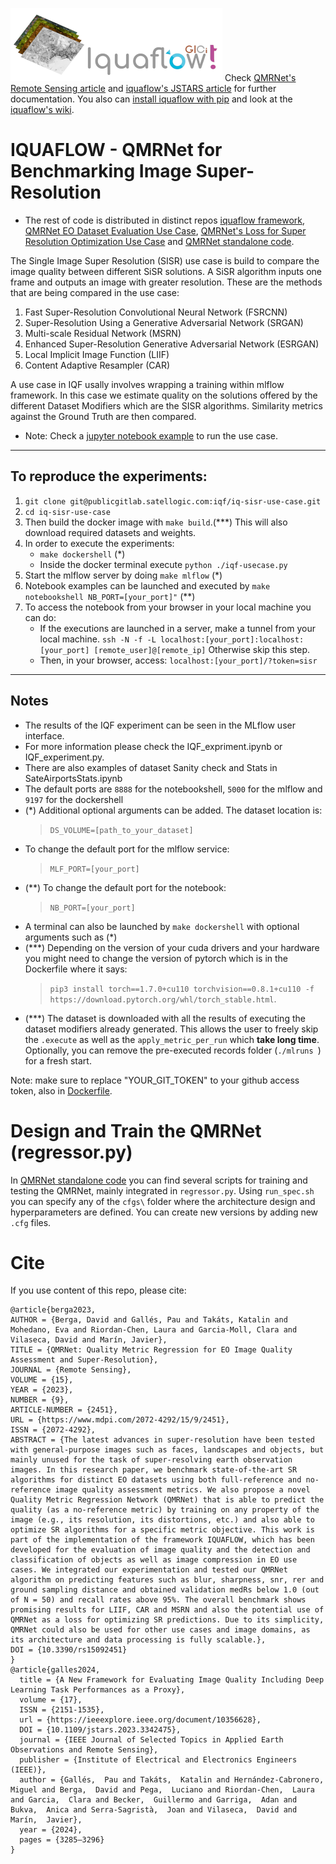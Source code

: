 ![](https://github.com/satellogic/iquaflow/blob/main/docs/source/iquaflow_logo_mini.png)
Check [QMRNet's Remote Sensing article](https://www.mdpi.com/2072-4292/15/9/2451) and [iquaflow's JSTARS article](https://ieeexplore.ieee.org/abstract/document/10356628) for further documentation. You also can [install iquaflow with pip](https://pypi.org/project/iquaflow/) and look at the [iquaflow's wiki](https://iquaflow.readthedocs.io/en/latest/). 

# IQUAFLOW - QMRNet for Benchmarking Image Super-Resolution

- The rest of code is distributed in distinct repos [iquaflow framework](https://github.com/satellogic/iquaflow), [QMRNet EO Dataset Evaluation Use Case](https://github.com/dberga/iquaflow-qmr-eo), [QMRNet's Loss for Super Resolution Optimization Use Case](https://github.com/dberga/iquaflow-qmr-loss) and [QMRNet standalone code](https://github.com/satellogic/iquaflow/tree/main/iquaflow/quality_metrics).

The Single Image Super Resolution (SISR) use case is build to compare the image quality between different SiSR solutions. A SiSR algorithm inputs one frame and outputs an image with greater resolution.
These are the methods that are being compared in the use case:


1. Fast Super-Resolution Convolutional Neural Network (FSRCNN)
2. Super-Resolution Using a Generative Adversarial Network (SRGAN)
3. Multi-scale Residual Network (MSRN)
4. Enhanced Super-Resolution Generative Adversarial Network (ESRGAN)
5. Local Implicit Image Function (LIIF)
6. Content Adaptive Resampler (CAR)

A use case in IQF usally involves wrapping a training within mlflow framework. In this case we estimate quality on the solutions offered by the different Dataset Modifiers which are the SISR algorithms. Similarity metrics against the Ground Truth are then compared.

- Note: Check a [jupyter notebook example](IQF-UseCase.ipynb) to run the use case.
____________________________________________________________________________________________________


## To reproduce the experiments:

1. `git clone git@publicgitlab.satellogic.com:iqf/iq-sisr-use-case.git`
2. `cd iq-sisr-use-case`
3. Then build the docker image with `make build`.(\*\*\*) This will also download required datasets and weights.
4. In order to execute the experiments:
    - `make dockershell` (\*)
    - Inside the docker terminal execute `python ./iqf-usecase.py`
5. Start the mlflow server by doing `make mlflow` (\*)
6. Notebook examples can be launched and executed by `make notebookshell NB_PORT=[your_port]"` (\**)
7. To access the notebook from your browser in your local machine you can do:
    - If the executions are launched in a server, make a tunnel from your local machine. `ssh -N -f -L localhost:[your_port]:localhost:[your_port] [remote_user]@[remote_ip]`  Otherwise skip this step.
    - Then, in your browser, access: `localhost:[your_port]/?token=sisr`


____________________________________________________________________________________________________

## Notes

   - The results of the IQF experiment can be seen in the MLflow user interface.
   - For more information please check the IQF_expriment.ipynb or IQF_experiment.py.
   - There are also examples of dataset Sanity check and Stats in SateAirportsStats.ipynb
   - The default ports are `8888` for the notebookshell, `5000` for the mlflow and `9197` for the dockershell
   - (*)
        Additional optional arguments can be added. The dataset location is:
        >`DS_VOLUME=[path_to_your_dataset]`
   - To change the default port for the mlflow service:
     >`MLF_PORT=[your_port]`
   - (**)
        To change the default port for the notebook: 
        >`NB_PORT=[your_port]`
   - A terminal can also be launched by `make dockershell` with optional arguments such as (*)
   - (***)
        Depending on the version of your cuda drivers and your hardware you might need to change the version of pytorch which is in the Dockerfile where it says:
        >`pip3 install torch==1.7.0+cu110 torchvision==0.8.1+cu110 -f https://download.pytorch.org/whl/torch_stable.html`.
   - (***)
        The dataset is downloaded with all the results of executing the dataset modifiers already generated. This allows the user to freely skip the `.execute` as well as the `apply_metric_per_run` which __take long time__. Optionally, you can remove the pre-executed records folder (`./mlruns `) for a fresh start.

Note: make sure to replace "YOUR_GIT_TOKEN" to your github access token, also in [Dockerfile](Dockerfile).

# Design and Train the QMRNet (regressor.py)

In [QMRNet standalone code](https://github.com/satellogic/iquaflow/tree/main/iquaflow/quality_metrics) you can find several scripts for training and testing the QMRNet, mainly integrated in `regressor.py`. Using `run_spec.sh` you can specify any of the `cfgs\` folder where the architecture design and hyperparameters are defined. You can create new versions by adding new `.cfg` files.

# Cite

If you use content of this repo, please cite:

```
@article{berga2023,
AUTHOR = {Berga, David and Gallés, Pau and Takáts, Katalin and Mohedano, Eva and Riordan-Chen, Laura and Garcia-Moll, Clara and Vilaseca, David and Marín, Javier},
TITLE = {QMRNet: Quality Metric Regression for EO Image Quality Assessment and Super-Resolution},
JOURNAL = {Remote Sensing},
VOLUME = {15},
YEAR = {2023},
NUMBER = {9},
ARTICLE-NUMBER = {2451},
URL = {https://www.mdpi.com/2072-4292/15/9/2451},
ISSN = {2072-4292},
ABSTRACT = {The latest advances in super-resolution have been tested with general-purpose images such as faces, landscapes and objects, but mainly unused for the task of super-resolving earth observation images. In this research paper, we benchmark state-of-the-art SR algorithms for distinct EO datasets using both full-reference and no-reference image quality assessment metrics. We also propose a novel Quality Metric Regression Network (QMRNet) that is able to predict the quality (as a no-reference metric) by training on any property of the image (e.g., its resolution, its distortions, etc.) and also able to optimize SR algorithms for a specific metric objective. This work is part of the implementation of the framework IQUAFLOW, which has been developed for the evaluation of image quality and the detection and classification of objects as well as image compression in EO use cases. We integrated our experimentation and tested our QMRNet algorithm on predicting features such as blur, sharpness, snr, rer and ground sampling distance and obtained validation medRs below 1.0 (out of N = 50) and recall rates above 95%. The overall benchmark shows promising results for LIIF, CAR and MSRN and also the potential use of QMRNet as a loss for optimizing SR predictions. Due to its simplicity, QMRNet could also be used for other use cases and image domains, as its architecture and data processing is fully scalable.},
DOI = {10.3390/rs15092451}
}
@article{galles2024,
  title = {A New Framework for Evaluating Image Quality Including Deep Learning Task Performances as a Proxy},
  volume = {17},
  ISSN = {2151-1535},
  url = {https://ieeexplore.ieee.org/document/10356628},
  DOI = {10.1109/jstars.2023.3342475},
  journal = {IEEE Journal of Selected Topics in Applied Earth Observations and Remote Sensing},
  publisher = {Institute of Electrical and Electronics Engineers (IEEE)},
  author = {Gallés,  Pau and Takáts,  Katalin and Hernández-Cabronero,  Miguel and Berga,  David and Pega,  Luciano and Riordan-Chen,  Laura and Garcia,  Clara and Becker,  Guillermo and Garriga,  Adan and Bukva,  Anica and Serra-Sagristà,  Joan and Vilaseca,  David and Marín,  Javier},
  year = {2024},
  pages = {3285–3296}
}
```
